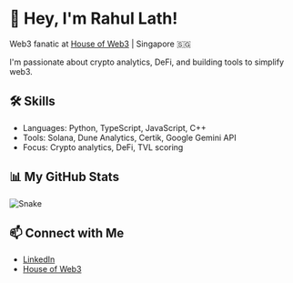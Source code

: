 # 👋 Hey, I'm Rahul Lath!
Web3 fanatic at [House of Web3](https://houseofweb3.io) | Singapore 🇸🇬

I'm passionate about crypto analytics, DeFi, and building tools to simplify web3.  

## 🛠️ Skills
- Languages: Python, TypeScript, JavaScript, C++
- Tools: Solana, Dune Analytics, Certik, Google Gemini API
- Focus: Crypto analytics, DeFi, TVL scoring

## 📊 My GitHub Stats
![Snake](dist/snake.svg)

## 📫 Connect with Me
- [LinkedIn](https://linkedin.com/in/rahullath)
- [House of Web3](https://houseofweb3.io)
